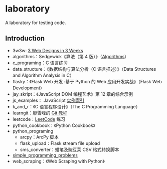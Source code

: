 # laboratory

A laboratory for testing code.

## Introduction

* 3w3w: [3 Web Designs in 3 Weeks](https://www.gitbook.com/book/juntao/3-web-designs-in-3-weeks/details)
* algorithms：Sedgewick《算法（第 4 版）》（[Algorithms](http://algs4.cs.princeton.edu/code/)）
* c_programing：C 语言练习
* data_structure：《数据结构与算法分析（C 语言描述）》（Data Structures and Algorithm Analysis in C）
* flasky：《Flask Web 开发 :基于 Python 的 Web 应用开发实战》（Flask Web Development）
* jay_skript：《JavaScript DOM 编程艺术》第 12 章的综合示例
* js_examples： JavaScript [实例索引](http://fgm.cc/learn/)
* k\_and\_r：《C 语言程序设计》（The C Programming Language）
* learngit：廖雪峰的 [Git 教程](http://www.liaoxuefeng.com/wiki/0013739516305929606dd18361248578c67b8067c8c017b000)
* leetcode：[LeetCode](https://leetcode.com/) 练习
* python_cookbook：《Python Cookbook》
* python_programing
	* arcpy：ArcPy 脚本
	* flask_upload：Flask stream file upload
	* sms_converter：蜡笔及豌豆荚 CSV 格式转换脚本 
* [simple\_programming\_problems](http://adriann.github.io/programming_problems.html)
* web_scraping：《Web Scraping with Python》
